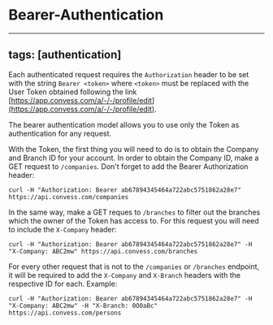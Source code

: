 # Bearer-Authentication

---
tags: [authentication]
---

Each authenticated request requires the `Authorization` header to be set with the string `Bearer <token>` where `<token>` must be replaced with the User Token obtained following the link [https://app.convess.com/a/-/-/profile/edit](https://app.convess.com/a/-/-/profile/edit).


The bearer authentication model allows you to use only the Token as authentication for any request.

With the Token, the first thing you will need to do is to obtain the Company and Branch ID for your account. In order to obtain the Company ID, make a GET request to `/companies`. Don't forget to add the Bearer Authorization header:

```
curl -H "Authorization: Bearer ab67894345464a722abc5751862a28e7" https://api.convess.com/companies
```

In the same way, make a GET reques to `/branches` to filter out the branches which the owner of the Token has access to. For this request you will need to include the `X-Company` header:

```
curl -H "Authorization: Bearer ab67894345464a722abc5751862a28e7" -H "X-Company: ABC2mw" https://api.convess.com/branches
```

For every other request that is not to the `/companies` or `/branches` endpoint, it will be required to add the `X-Company` and `X-Branch` headers with the respective ID for each. Example:
```
curl -H "Authorization: Bearer ab67894345464a722abc5751862a28e7" -H "X-Company: ABC2mw" -H "X-Branch: 0O0aBc" https://api.convess.com/persons
```